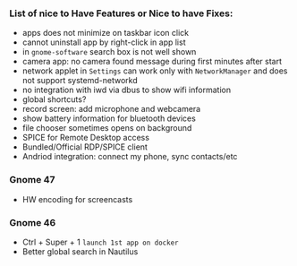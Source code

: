 ### List of nice to Have Features or Nice to have Fixes:

- apps does not minimize on taskbar icon click
- cannot uninstall app by right-click in app list
- in `gnome-software` search box is not well shown
- camera app: no camera found message during first minutes after start
- network applet in `Settings` can work only with `NetworkManager` and does not support systemd-networkd
- no integration with iwd via dbus to show wifi information
- global shortcuts?
- record screen: add microphone and webcamera
- show battery information for bluetooth devices
- file chooser sometimes opens on background
- SPICE for Remote Desktop access
- Bundled/Official RDP/SPICE client
- Andriod integration: connect my phone, sync contacts/etc

### Gnome 47

- HW encoding for screencasts

### Gnome 46

- Ctrl + Super + 1 `launch 1st app on docker`
- Better global search in Nautilus
